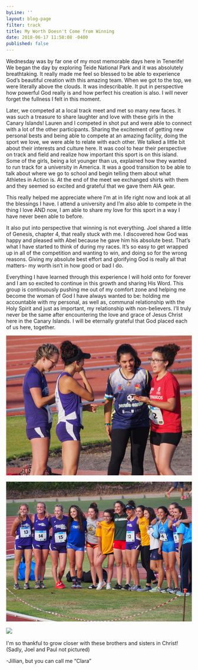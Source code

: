```yaml
---
byLine: ''
layout: blog-page
filter: track
title: My Worth Doesn't Come from Winning
date: 2018-06-17 11:58:08 -0400
published: false
---
```

Wednesday was by far one of my most memorable days here in Tenerife! We began the day by exploring Teide National Park and it was absolutely breathtaking. It really made me feel so blessed to be able to experience God’s beautiful creation with this amazing team. When we got to the top, we were literally above the clouds. It was indescribable. It put in perspective how powerful God really is and how perfect his creation is also. I will never forget the fullness I felt in this moment.

Later, we competed at a local track meet and met so many new faces. It was such a treasure to share laughter and love with these girls in the Canary Islands! Lauren and I competed in shot put and were able to connect with a lot of the other participants. Sharing the excitement of getting new personal bests and being able to compete at an amazing facility, doing the sport we love, we were able to relate with each other. We talked a little bit about their interests and culture here. It was cool to hear their perspective on track and field and realize how important this sport is on this island. Some of the girls, being a lot younger than us, explained how they wanted to run track for a university in America. It was a good transition to be able to talk about where we go to school and begin telling them about what Athletes in Action is. At the end of the meet we exchanged shirts with them and they seemed so excited and grateful that we gave them AIA gear. 

This really helped me appreciate where I’m at in life right now and look at all the blessings I have. I attend a university and I’m also able to compete in the thing I love AND now, I am able to share my love for this sport in a way I have never been able to before. 

It also put into perspective that winning is not everything. Joel shared a little of Genesis, chapter 4, that really stuck with me. I discovered how God was happy and pleased with Abel because he gave him his absolute best. That’s what I have started to think of during my races. It’s so easy to get wrapped up in all of the competition and wanting to win, and doing so for the wrong reasons. Giving my absolute best effort and glorifying God is really all that matters- my worth isn’t in how good or bad I do. 

Everything I have learned through this experience I will hold onto for forever and I am so excited to continue in this growth and sharing His Word. This group is continuously pushing me out of my comfort zone and helping me become the woman of God I have always wanted to be: holding me accountable with my personal, as well as, communal relationship with the Holy Spirit and just as important, my relationship with non-believers. I’ll truly never be the same after encountering the love and grace of Jesus Christ here in the Canary Islands. I will be eternally grateful that God placed each of us here, together.

![](/uploads/2018/06/17/P6130194.jpg)

![](/uploads/2018/06/17/P6130217.jpg)

![](/uploads/2018/06/18/image1.png)

I'm so thankful to grow closer with these brothers and sisters in Christ! (Sadly, Joel and Paul not pictured)

-Jillian, but you can call me “Clara”

 

 